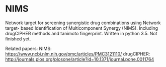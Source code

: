 # NIMS

Network target for screening synergistic drug combinations using Network target- based Identification of Multicomponent Synergy (NIMS). Including drugCIPHER methods and tanimoto fingerprint. Written in python 3.5. Not finished yet.

Related papers:
NIMS: https://www.ncbi.nlm.nih.gov/pmc/articles/PMC3121110/
drugCIPHER: http://journals.plos.org/plosone/article?id=10.1371/journal.pone.0011764